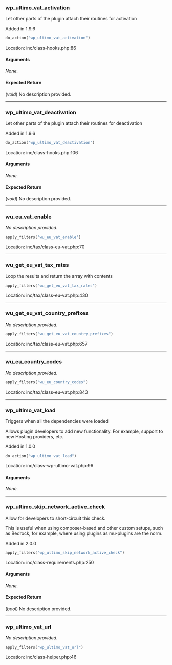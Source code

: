 ### wp_ultimo_vat_activation

Let other parts of the plugin attach their routines for activation

Added in 1.9.6

```php
do_action("wp_ultimo_vat_activation")
```

Location: inc/class-hooks.php:86

#### Arguments
*None.*

#### Expected Return
(_void_) No description provided.

---
### wp_ultimo_vat_deactivation

Let other parts of the plugin attach their routines for deactivation

Added in 1.9.6

```php
do_action("wp_ultimo_vat_deactivation")
```

Location: inc/class-hooks.php:106

#### Arguments
*None.*

#### Expected Return
(_void_) No description provided.

---
### wu_eu_vat_enable

*No description provided.*

```php
apply_filters("wu_eu_vat_enable")
```

Location: inc/tax/class-eu-vat.php:70

---
### wu_get_eu_vat_tax_rates

Loop the results and return the array with contents

```php
apply_filters("wu_get_eu_vat_tax_rates")
```

Location: inc/tax/class-eu-vat.php:430

---
### wu_get_eu_vat_country_prefixes

*No description provided.*

```php
apply_filters("wu_get_eu_vat_country_prefixes")
```

Location: inc/tax/class-eu-vat.php:657

---
### wu_eu_country_codes

*No description provided.*

```php
apply_filters("wu_eu_country_codes")
```

Location: inc/tax/class-eu-vat.php:843

---
### wp_ultimo_vat_load

Triggers when all the dependencies were loaded

Allows plugin developers to add new functionality. For example, support to new Hosting providers, etc.

Added in 1.0.0

```php
do_action("wp_ultimo_vat_load")
```

Location: inc/class-wp-ultimo-vat.php:96

#### Arguments
*None.*

---
### wp_ultimo_skip_network_active_check

Allow for developers to short-circuit this check.

This is useful when using composer-based and other custom setups, such as Bedrock, for example, where using plugins as mu-plugins are the norm.

Added in 2.0.0

```php
apply_filters("wp_ultimo_skip_network_active_check")
```

Location: inc/class-requirements.php:250

#### Arguments
*None.*

#### Expected Return
(_bool_) No description provided.

---
### wp_ultimo_vat_url

*No description provided.*

```php
apply_filters("wp_ultimo_vat_url")
```

Location: inc/class-helper.php:46

